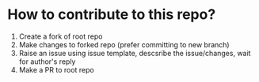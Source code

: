 # How to contribute to this repo?

1. Create a fork of root repo
2. Make changes to forked repo (prefer committing to new branch)
3. Raise an issue using issue template, descsribe the issue/changes, wait for author's reply
4. Make a PR to root repo

